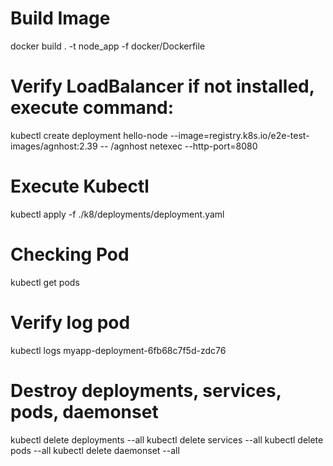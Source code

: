 # Build Image
docker build . -t node_app -f docker/Dockerfile

# Verify LoadBalancer if not installed, execute command:
kubectl create deployment hello-node --image=registry.k8s.io/e2e-test-images/agnhost:2.39 -- /agnhost netexec --http-port=8080


# Execute Kubectl
kubectl apply -f ./k8/deployments/deployment.yaml

# Checking Pod
kubectl get pods

# Verify log pod
kubectl logs myapp-deployment-6fb68c7f5d-zdc76

# Destroy deployments, services, pods, daemonset

kubectl delete deployments --all
kubectl delete services --all
kubectl delete pods --all
kubectl delete daemonset --all